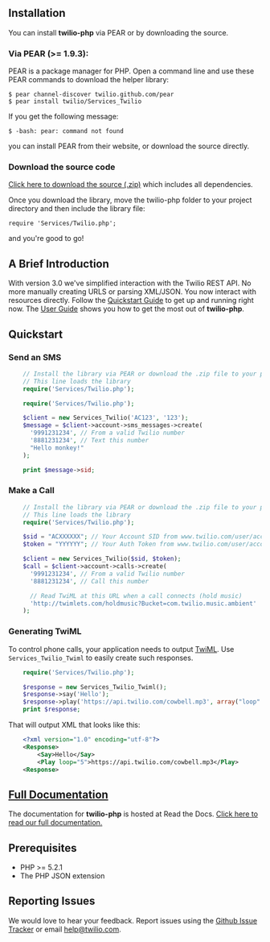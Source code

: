 ## Installation

You can install **twilio-php** via PEAR or by downloading the source.

### Via PEAR (>= 1.9.3):

PEAR is a package manager for PHP. Open a command line and use these PEAR
commands to download the helper library:

    $ pear channel-discover twilio.github.com/pear
    $ pear install twilio/Services_Twilio

If you get the following message:

    $ -bash: pear: command not found

you can install PEAR from their website, or download the source directly.

### Download the source code

[Click here to download the source
(.zip)](https://github.com/twilio/twilio-php/zipball/master) which includes all
dependencies.

Once you download the library, move the twilio-php folder to your project
directory and then include the library file:

    require 'Services/Twilio.php';

and you're good to go!

## A Brief Introduction

With version 3.0 we've simplified interaction with the Twilio
REST API. No more manually creating URLS or parsing XML/JSON.
You now interact with resources directly. Follow the [Quickstart
Guide](http://readthedocs.org/docs/twilio-php/en/latest/#quickstart)
to get up and running right now. The [User
Guide](http://readthedocs.org/docs/twilio-php/en/latest/#user-guide) shows you
how to get the most out of **twilio-php**.

## Quickstart

### Send an SMS

```php
    // Install the library via PEAR or download the .zip file to your project folder.
    // This line loads the library
    require('Services/Twilio.php');

    require('Services/Twilio.php');

    $client = new Services_Twilio('AC123', '123');
    $message = $client->account->sms_messages->create(
      '9991231234', // From a valid Twilio number
      '8881231234', // Text this number
      "Hello monkey!"
    );

    print $message->sid;
```

### Make a Call

```php
    // Install the library via PEAR or download the .zip file to your project folder.
    // This line loads the library
    require('Services/Twilio.php');

    $sid = "ACXXXXXX"; // Your Account SID from www.twilio.com/user/account
    $token = "YYYYYY"; // Your Auth Token from www.twilio.com/user/account

    $client = new Services_Twilio($sid, $token);
    $call = $client->account->calls->create(
      '9991231234', // From a valid Twilio number
      '8881231234', // Call this number

      // Read TwiML at this URL when a call connects (hold music)
      'http://twimlets.com/holdmusic?Bucket=com.twilio.music.ambient'
    );
```

### Generating TwiML

To control phone calls, your application needs to output
[TwiML](http://www.twilio.com/docs/api/twiml/ "Twilio Markup Language"). Use
`Services_Twilio_Twiml` to easily create such responses.

```php
    require('Services/Twilio.php');

    $response = new Services_Twilio_Twiml();
    $response->say('Hello');
    $response->play('https://api.twilio.com/cowbell.mp3', array("loop" => 5));
    print $response;
```

That will output XML that looks like this:

```xml
    <?xml version="1.0" encoding="utf-8"?>
    <Response>
        <Say>Hello</Say>
        <Play loop="5">https://api.twilio.com/cowbell.mp3</Play>
    <Response>
```

## [Full Documentation](http://readthedocs.org/docs/twilio-php/en/latest/ "Twilio PHP Library Documentation")

The documentation for **twilio-php** is hosted
at Read the Docs. [Click here to read our full
documentation.](http://readthedocs.org/docs/twilio-php/en/latest/ "Twilio PHP
Library Documentation")

## Prerequisites

* PHP >= 5.2.1
* The PHP JSON extension

## Reporting Issues

We would love to hear your feedback. Report issues using the [Github
Issue Tracker](https://github.com/twilio/twilio-php/issues) or email
[help@twilio.com](mailto:help@twilio.com).

